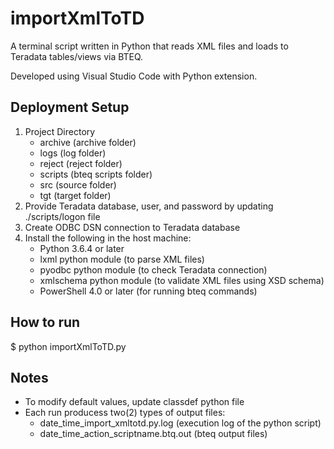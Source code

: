 # importXmlToTD

A terminal script written in Python that reads XML files and loads to Teradata tables/views via BTEQ.

Developed using Visual Studio Code with Python extension.

## Deployment Setup

1. Project Directory
   - archive (archive folder)
   - logs (log folder)
   - reject (reject folder)
   - scripts (bteq scripts folder)
   - src (source folder)
   - tgt (target folder)
2. Provide Teradata database, user, and password by updating ./scripts/logon file
3. Create ODBC DSN connection to Teradata database
4. Install the following in the host machine:
   - Python 3.6.4 or later
   - lxml python module (to parse XML files)
   - pyodbc python module (to check Teradata connection)
   - xmlschema python module (to validate XML files using XSD schema)
   - PowerShell 4.0 or later (for running bteq commands)

## How to run

$ python importXmlToTD.py

## Notes

- To modify default values, update classdef python file
- Each run producess two(2) types of output files:
  - date_time_import_xmltotd.py.log (execution log of the python script)
  - date_time_action_scriptname.btq.out (bteq output files)
